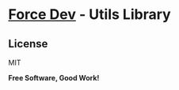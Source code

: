 # [Force Dev](http://force-dev.ru) - Utils Library

License
----

MIT

**Free Software, Good Work!**
